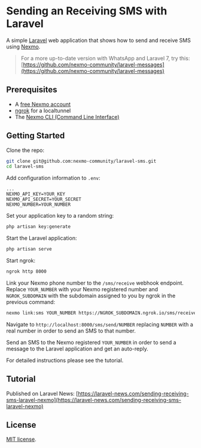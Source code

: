 # Sending an Receiving SMS with Laravel

A simple [Laravel](https://laravel.com/) web application that shows how to send and receive SMS using [Nexmo](https://www.nexmo.com).

> For a more up-to-date version with WhatsApp and Laravel 7, try this: [https://github.com/nexmo-community/laravel-messages](https://github.com/nexmo-community/laravel-messages)

## Prerequisites

* A [free Nexmo account](https://dashboard.nexmo.com/sign-up)
* [ngrok](https://ngrok.com/) for a localtunnel
* The [Nexmo CLI (Command Line Interface)](https://github.com/nexmo/nexmo-cli)

## Getting Started

Clone the repo:

```sh
git clone git@github.com:nexmo-community/laravel-sms.git
cd laravel-sms
```

Add configuration information to `.env`:

```
...
NEXMO_API_KEY=YOUR_KEY
NEXMO_API_SECRET=YOUR_SECRET
NEXMO_NUMBER=YOUR_NUMBER
```

Set your application key to a random string:

```sh
php artisan key:generate
```

Start the Laravel application:

```sh
php artisan serve
```

Start ngrok:

```sh
ngrok http 8000
```

Link your Nexmo phone number to the `/sms/receive` webhook endpoint. Replace `YOUR_NUMBER` with your Nexmo registered number and `NGROK_SUBDOMAIN` with the subdomain assigned to you by ngrok in the previous command:

```sh
nexmo link:sms YOUR_NUMBER https://NGROK_SUBDOMAIN.ngrok.io/sms/receive
```

Navigate to `http://localhost:8000/sms/send/NUMBER` replacing `NUMBER` with a real number in order to send an SMS to that number.

Send an SMS to the Nexmo registered `YOUR_NUMBER` in order to send a message to the Laravel application and get an auto-reply.

For detailed instructions please see the tutorial.

## Tutorial

Published on Laravel News: [https://laravel-news.com/sending-receiving-sms-laravel-nexmo](https://laravel-news.com/sending-receiving-sms-laravel-nexmo)

## License

[MIT license](LICENSE).
